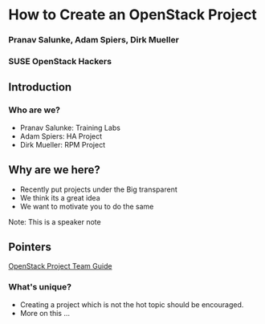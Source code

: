 <!-- .slide: data-state="cover" id="cover-page" -->
<div class="title">
    <h1>How to Create an OpenStack Project</h1>
</div>

<div class="presenter">
    <h3 class="name">Pranav Salunke, Adam Spiers, Dirk Mueller</h3>
    <h3 class="job-title">SUSE OpenStack Hackers</h3>
</div>


<!-- .slide: data-state="normal" id="agenda" -->
## Introduction

### Who are we?

* Pranav Salunke: Training Labs
* Adam Spiers: HA Project
* Dirk Mueller: RPM Project


<!-- .slide: data-state="normal" id="agenda-why-here" -->
## Why are we here?

*   Recently put projects under the Big transparent
*   We think its a great idea
*   We want to motivate you to do the same

Note:
    This is a speaker note


<!-- .slide: data-state="normal" id="agenda-pointers" -->
## Pointers

[OpenStack Project Team Guide](http://docs.openstack.org/project-team-guide/)


<!-- .slide: data-state="normal" id="agenda-unique-value" -->
### What's unique?

* Creating a project which is not the hot topic should be encouraged.
* More on this ...
